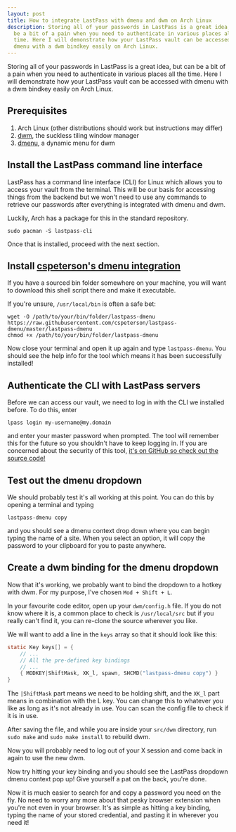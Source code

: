 ```yaml
---
layout: post
title: How to integrate LastPass with dmenu and dwm on Arch Linux
description: Storing all of your passwords in LastPass is a great idea, but can
  be a bit of a pain when you need to authenticate in various places all the
  time. Here I will demonstrate how your LastPass vault can be accessed with
  dmenu with a dwm bindkey easily on Arch Linux.
---
```

Storing all of your passwords in LastPass is a great idea, but can be a bit of a pain when you need to authenticate in various places all the time. Here I will demonstrate how your LastPass vault can be accessed with dmenu with a dwm bindkey easily on Arch Linux.

## Prerequisites

1. Arch Linux (other distributions should work but instructions may differ)
2. [dwm](https://dwm.suckless.org), the suckless tiling window manager
3. [dmenu](https://tools.suckless.org/dmenu), a dynamic menu for dwm

## Install the LastPass command line interface
LastPass has a command line interface (CLI) for Linux which allows you to access your vault from the terminal. This will be our basis for accessing things from the backend but we won't need to use any commands to retrieve our passwords after everything is integrated with dmenu and dwm.

Luckily, Arch has a package for this in the standard repository.
```shell
sudo pacman -S lastpass-cli
```

Once that is installed, proceed with the next section.

## Install [cspeterson's dmenu integration](https://github.com/cspeterson/lastpass-dmenu)
If you have a sourced bin folder somewhere on your machine, you will want to download this shell script there and make it executable.

If you're unsure, `/usr/local/bin` is often a safe bet:

```shell
wget -O /path/to/your/bin/folder/lastpass-dmenu https://raw.githubusercontent.com/cspeterson/lastpass-dmenu/master/lastpass-dmenu
chmod +x /path/to/your/bin/folder/lastpass-dmenu 
```

Now close your terminal and open it up again and type `lastpass-dmenu`. You should see the help info for the tool which means it has been successfully installed!

## Authenticate the CLI with LastPass servers
Before we can access our vault, we need to log in with the CLI we installed before. To do this, enter
```shell
lpass login my-username@my.domain
```
and enter your master password when prompted. The tool will remember this for the future so you shouldn't have to keep logging in. If you are concerned about the security of this tool, [it's on GitHub so check out the source code!](https://github.com/lastpass/lastpass-cli)

## Test out the dmenu dropdown
We should probably test it's all working at this point. You can do this by opening a terminal and typing
```shell
lastpass-dmenu copy
```
and you should see a dmenu context drop down where you can begin typing the name of a site. When you select an option, it will copy the password to your clipboard for you to paste anywhere.

## Create a dwm binding for the dmenu dropdown
Now that it's working, we probably want to bind the dropdown to a hotkey with dwm. For my purpose, I've chosen `Mod + Shift + L`.

In your favourite code editor, open up your `dwm/config.h` file. If you do not know where it is, a common place to check is `/usr/local/src` but if you really can't find it, you can re-clone the source wherever you like.

We will want to add a line in the `keys` array so that it should look like this:
```c
static Key keys[] = {
    // ...
    // All the pre-defined key bindings
    // ...
    { MODKEY|ShiftMask, XK_l, spawn, SHCMD("lastpass-dmenu copy") }
}
```

The `|ShiftMask` part means we need to be holding shift, and the `XK_l` part means in combination with the L key. You can change this to whatever you like as long as it's not already in use. You can scan the config file to check if it is in use.

After saving the file, and while you are inside your `src/dwm` directory, run `sudo make` and `sudo make install` to rebuild dwm.

Now you will probably need to log out of your X session and come back in again to use the new dwm.

Now try hitting your key binding and you should see the LastPass dropdown dmenu context pop up! Give yourself a pat on the back, you're done.

Now it is much easier to search for and copy a password you need on the fly. No need to worry any more about that pesky browser extension when you're not even in your browser. It's as simple as hitting a key binding, typing the name of your stored credential, and pasting it in wherever you need it!